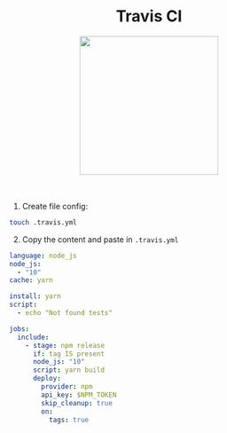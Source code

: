 <div align="center">
  <h1>Travis CI</h1>
</div>

<div align="center">
  <img width="250px" src="https://miro.medium.com/max/600/1*VXdK53mBfr27iT8LiHNAbg.png" />
</div>

<br />
<br />

1. Create file config:

```sh
touch .travis.yml
```

2. Copy the content and paste in `.travis.yml`

```yaml
language: node_js
node_js:
  - "10"
cache: yarn

install: yarn
script:
  - echo "Not found tests"

jobs:
  include:
    - stage: npm release
      if: tag IS present
      node_js: "10"
      script: yarn build
      deploy:
        provider: npm
        api_key: $NPM_TOKEN
        skip_cleanup: true
        on:
          tags: true
```
